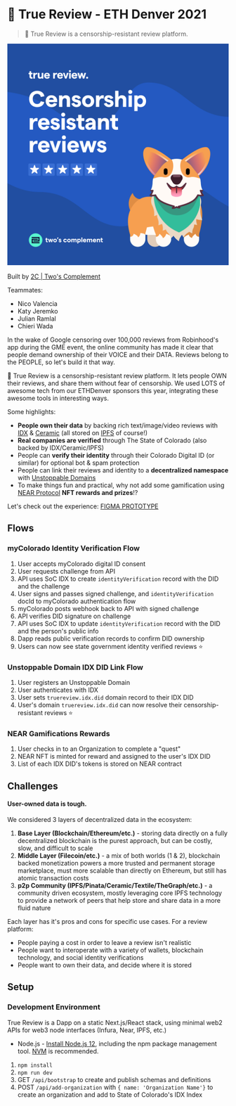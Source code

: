 # 🐶 True Review - ETH Denver 2021

> 🐶 True Review is a censorship-resistant review platform.

![True Review Cover](/public/cover.jpg)

Built by [2C | Two's Complement](https://twoscomplement.io)

Teammates:

- Nico Valencia
- Katy Jeremko
- Julian Ramlal
- Chieri Wada

In the wake of Google censoring over 100,000 reviews from Robinhood's app during the GME event, the online community has made it clear that people demand ownership of their VOICE and their DATA. Reviews belong to the PEOPLE, so let's build it that way.

🐶 True Review is a censorship-resistant review platform. It lets people OWN their reviews, and share them without fear of censorship. We used LOTS of awesome tech from our ETHDenver sponsors this year, integrating these awesome tools in interesting ways.

Some highlights:

- **People own their data** by backing rich text/image/video reviews with [IDX](https://idx.xyz/) & [Ceramic](https://ceramic.network/) (all stored on [IPFS](https://ipfs.io/) of course!)
- **Real companies are verified** through The State of Colorado (also backed by IDX/Ceramic/IPFS)
- People can **verify their identity** through their Colorado Digital ID (or similar) for optional bot & spam protection
- People can link their reviews and identity to a **decentralized namespace** with [Unstoppable Domains](https://unstoppabledomains.com/)
- To make things fun and practical, why not add some gamification using [NEAR Protocol](https://near.org/) **NFT rewards and prizes**!?

Let's check out the experience: [FIGMA PROTOTYPE](https://www.figma.com/proto/0eMGJeHltlcCKp4eTqdl5u/2021?node-id=246%3A84301&viewport=879%2C-40%2C0.06251474469900131&scaling=contain&hotspot-hints=0)

## Flows

### myColorado Identity Verification Flow

1. User accepts myColorado digital ID consent
2. User requests challenge from API
3. API uses SoC IDX to create `identityVerification` record with the DID and the challenge
4. User signs and passes signed challenge, and `identityVerification` docId to myColorado authentication flow
5. myColorado posts webhook back to API with signed challenge
6. API verifies DID signature on challenge
7. API uses SoC IDX to update `identityVerification` record with the DID and the person's public info
8. Dapp reads public verification records to confirm DID ownership
9. Users can now see state government identity verified reviews ⭐

### Unstoppable Domain IDX DID Link Flow

1. User registers an Unstoppable Domain
2. User authenticates with IDX
3. User sets `truereview.idx.did` domain record to their IDX DID
4. User's domain `truereview.idx.did` can now resolve their censorship-resistant reviews ⭐

### NEAR Gamifications Rewards

1. User checks in to an Organization to complete a "quest"
2. NEAR NFT is minted for reward and assigned to the user's IDX DID
3. List of each IDX DID's tokens is stored on NEAR contract

## Challenges

#### User-owned data is tough.

We considered 3 layers of decentralized data in the ecosystem:

1. **Base Layer (Blockchain/Ethereum/etc.)** - storing data directly on a fully decentralized blockchain is the purest approach, but can be costly, slow, and difficult to scale
2. **Middle Layer (Filecoin/etc.)** - a mix of both worlds (1 & 2), blockchain backed monetization powers a more trusted and permanent storage marketplace, must more scalable than directly on Ethereum, but still has atomic transaction costs
3. **p2p Community (IPFS/Pinata/Ceramic/Textile/TheGraph/etc.)** - a community driven ecosystem, mostly leveraging core IPFS technology to provide a network of peers that help store and share data in a more fluid nature

Each layer has it's pros and cons for specific use cases. For a review platform:

- People paying a cost in order to leave a review isn't realistic
- People want to interoperate with a variety of wallets, blockchain technology, and social identity verifications
- People want to own their data, and decide where it is stored

## Setup

### Development Environment

True Review is a Dapp on a static Next.js/React stack, using minimal web2 APIs for web3 node interfaces (Infura, Near, IPFS, etc.)

- Node.js - [Install Node.js 12](https://nodejs.org/en/), including the npm package management tool. [NVM](https://github.com/nvm-sh/nvm) is recommended.

1. `npm install`
2. `npm run dev`
3. GET `/api/bootstrap` to create and publish schemas and definitions
4. POST `/api/add-organization` with `{ name: 'Organization Name'}` to create an organization and add to State of Colorado's IDX Index
